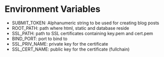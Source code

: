 # Environment Variables

- SUBMIT_TOKEN: Alphanumeric string to be used for creating blog posts
- ROOT_PATH: path where html, static and database reside
- SSL_PATH: path to SSL certificates containing key.pem and cert.pem
- BIND_PORT: port to bind to
- SSL_PRIV_NAME: private key for the certificate
- SSL_CERT_NAME: public key for the certificate (fullchain)
